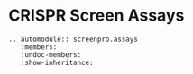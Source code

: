 # CRISPR Screen Assays

```{eval-rst}  
.. automodule:: screenpro.assays
   :members:
   :undoc-members:
   :show-inheritance:
```